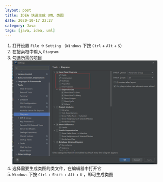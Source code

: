 ```yaml
---
layout: post
title: IDEA 快速生成 UML 类图
date: 2020-10-17 22:27
category: Java
tags: [java, idea, uml]
---
```


1. 打开设置 `File` -> `Setting` （`Windows` 下按 `Ctrl` + `Alt` + `S`）
1. 在搜索框中输入 `Diagram`
1. 勾选所需的项目![image.png](/assets/2020/002.png)
1. 选择需要生成类图的类文件，在编辑器中打开它
1. `Windows` 下按 `Ctrl` + `Shift` + `Alt` + `U` ，即可生成类图